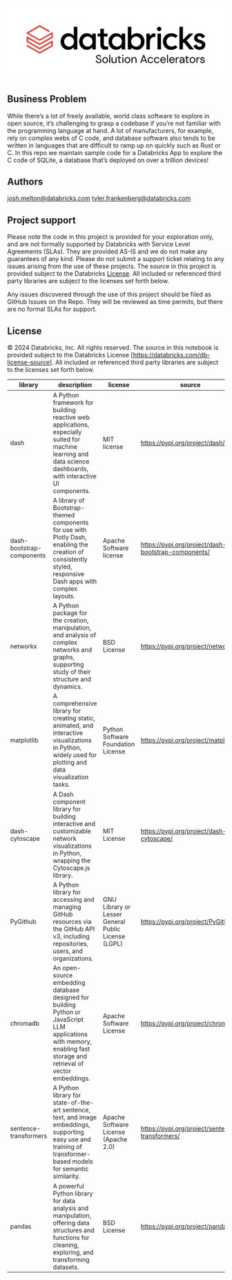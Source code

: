 <img src=https://raw.githubusercontent.com/databricks-industry-solutions/.github/main/profile/solacc_logo.png width="600px">

## Business Problem
While there’s a lot of freely available, world class software to explore in open source, it’s challenging to grasp a codebase if you’re not familiar with the programming language at hand. A lot of manufacturers, for example, rely on complex webs of C code, and database software also tends to be written in languages that are difficult to ramp up on quickly such as Rust or C. In this repo we maintain sample code for a Databricks App to explore the C code of SQLite, a database that’s deployed on over a trillion devices! 

## Authors
<josh.melton@databricks.com>
<tyler.frankenberg@databricks.com>

## Project support 

Please note the code in this project is provided for your exploration only, and are not formally supported by Databricks with Service Level Agreements (SLAs). They are provided AS-IS and we do not make any guarantees of any kind. Please do not submit a support ticket relating to any issues arising from the use of these projects. The source in this project is provided subject to the Databricks [License](./LICENSE.md). All included or referenced third party libraries are subject to the licenses set forth below.

Any issues discovered through the use of this project should be filed as GitHub Issues on the Repo. They will be reviewed as time permits, but there are no formal SLAs for support. 

## License

&copy; 2024 Databricks, Inc. All rights reserved. The source in this notebook is provided subject to the Databricks License [https://databricks.com/db-license-source].  All included or referenced third party libraries are subject to the licenses set forth below.

| library                            | description             | license    | source                                              |
|----------------------------------------|-------------------------|------------|-----------------------------------------------------|
dash | A Python framework for building reactive web applications, especially suited for machine learning and data science dashboards, with interactive UI components.	| MIT license |	 https://pypi.org/project/dash/ |
dash-bootstrap-components | A library of Bootstrap-themed components for use with Plotly Dash, enabling the creation of consistently styled, responsive Dash apps with complex layouts. |	Apache Software license | 	https://pypi.org/project/dash-bootstrap-components/ |
networkx	|  A Python package for the creation, manipulation, and analysis of complex networks and graphs, supporting study of their structure and dynamics. | BSD License |	https://pypi.org/project/networkx/ |
matplotlib |  A comprehensive library for creating static, animated, and interactive visualizations in Python, widely used for plotting and data visualization tasks. |	Python Software Foundation License |	https://pypi.org/project/matplotlib/ |
dash-cytoscape | A Dash component library for building interactive and customizable network visualizations in Python, wrapping the Cytoscape.js library. |	MIT License	 | https://pypi.org/project/dash-cytoscape/ |
PyGithub	| A Python library for accessing and managing GitHub resources via the GitHub API v3, including repositories, users, and organizations. | GNU Library or Lesser General Public License (LGPL)	| https://pypi.org/project/PyGithub/ |
chromadb	|  An open-source embedding database designed for building Python or JavaScript LLM applications with memory, enabling fast storage and retrieval of vector embeddings. | Apache Software License	| https://pypi.org/project/chromadb/ |
sentence-transformers	|  A Python library for state-of-the-art sentence, text, and image embeddings, supporting easy use and training of transformer-based models for semantic similarity. | Apache Software License (Apache 2.0) |	https://pypi.org/project/sentence-transformers/ |
pandas	| A powerful Python library for data analysis and manipulation, offering data structures and functions for cleaning, exploring, and transforming datasets. | BSD License | 	https://pypi.org/project/pandas/ |
